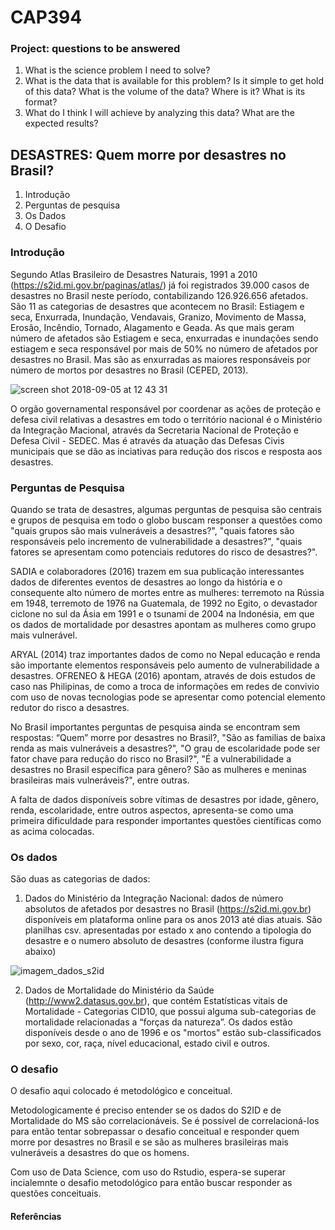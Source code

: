 # CAP394
### Project: questions to be answered

1. What is the science problem I need to solve?
2. What is the data that is available for this problem? Is it simple to get hold of this data? What is the volume of the data? Where is it? What is its format?
3. What do I think I will achieve by analyzing this data? What are the expected results?


## DESASTRES: Quem morre por desastres no Brasil?
1. Introdução
1. Perguntas de pesquisa
1. Os Dados
1. O Desafio

### Introdução
Segundo Atlas Brasileiro de Desastres Naturais, 1991 a 2010 (https://s2id.mi.gov.br/paginas/atlas/) já foi registrados 39.000 casos de desastres no Brasil neste período, contabilizando 126.926.656 afetados.
São 11 as categorias de desastres que acontecem no Brasil: Estiagem e seca, Enxurrada, Inundação, Vendavais, Granizo, Movimento de Massa, Erosão, Incêndio, Tornado, Alagamento e Geada. As que mais geram número de afetados são Estiagem e seca, enxurradas e inundações sendo estiagem e seca responsável por mais de 50% no número de afetados por desastres no Brasil. Mas são as enxurradas as maiores responsáveis por número de mortos por desastres no Brasil (CEPED, 2013).

![screen shot 2018-09-05 at 12 43 31](https://user-images.githubusercontent.com/42258127/45104925-804aae00-b109-11e8-9379-d117350fd317.png)

O orgão governamental responsável por coordenar as ações de proteção e defesa civil relativas a desastres em todo o território nacional é o Ministério da Integração Macional, através da Secretaria Nacional de Proteção e Defesa Civil - SEDEC. Mas é através da atuação das Defesas Civis municipais que se dão as inciativas para redução dos riscos e resposta aos desastres. 

### Perguntas de Pesquisa
Quando se trata de desastres, algumas perguntas de pesquisa são centrais e grupos de pesquisa em todo o globo buscam responser a questões como "quais grupos são mais vulneráveis a desastres?", "quais fatores são responsáveis pelo incremento de vulnerabilidade a desastres?", "quais fatores se apresentam como potenciais redutores do risco de desastres?".

SADIA e colaboradores (2016) trazem em sua publicação interessantes dados de diferentes eventos de desastres ao longo da história e o consequente alto número de mortes entre as mulheres: terremoto na Rússia em 1948, terremoto de 1976 na Guatemala, de 1992 no Egito, o devastador ciclone no sul da Ásia em 1991 e o tsunami de 2004 na Indonésia, em que os dados de mortalidade por desastres apontam as mulheres como grupo mais vulnerável.

ARYAL (2014) traz importantes dados de como no Nepal educação e renda são importante elementos responsáveis pelo aumento de vulnerabilidade a desastres. OFRENEO & HEGA (2016) apontam, através de dois estudos de caso nas Philipinas, de como a troca de informações em redes de convivio com uso de novas tecnologias pode se apresentar como potencial elemento redutor do risco a desastres.

No Brasil importantes perguntas de pesquisa ainda se encontram sem respostas: “Quem” morre por desastres no Brasil?, "São as familias de baixa renda as mais vulneráveis a desastres?", "O grau de escolaridade pode ser fator chave para redução do risco no Brasil?", "É a vulnerabilidade a desastres no Brasil específica para gênero? São as mulheres e meninas brasileiras mais vulneráveis?", entre outras.

A falta de dados disponíveis sobre vítimas de desastres por idade, gênero, renda, escolaridade, entre outros aspectos, apresenta-se como uma primeira dificuldade para responder importantes questões científicas como as acima colocadas.

### Os dados

São duas as categorias de dados:
1. Dados do Ministério da Integração Nacional: dados de número absolutos de afetados por desastres no Brasil (https://s2id.mi.gov.br) disponíveis em plataforma online para os anos 2013 até dias atuais. São planilhas csv. apresentadas por estado x ano contendo a tipologia do desastre e o numero absoluto de desastres (conforme ilustra figura abaixo)

![imagem_dados_s2id](https://user-images.githubusercontent.com/42258127/45462599-f6897a80-b6de-11e8-9199-2f894c6f72a4.png)

2. Dados de Mortalidade do Ministério da Saúde (http://www2.datasus.gov.br), que contém Estatísticas vitais de Mortalidade - Categorias CID10, que possui alguma sub-categorias de mortalidade relacionadas a “forças da natureza”. Os dados estão disponíveis desde o ano de 1996 e os "mortos" estão sub-classificados por sexo, cor, raça, nível educacional, estado civil e outros.

### O desafio

O desafio aqui colocado é metodológico e conceitual.

Metodologicamente é preciso entender se os dados do S2ID e de Mortalidade do MS são correlacionáveis. Se é possível de correlacioná-los para então tentar sobrepassar o desafio conceitual e responder quem morre por desastres  no Brasil e se são as mulheres brasileiras mais vulneráveis a desastres do que os homens.

Com uso de Data Science, com uso do Rstudio, espera-se superar incialemnte o desafio metodológico para então buscar responder as questões conceituais.

#### Referências


